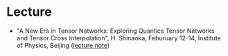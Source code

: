 # Lecture

* "A New Era in Tensor Networks: Exploring Quantics
Tensor Networks and Tensor Cross Interpolation", H. Shinaoka, Feburuary 12-14, Institute of Physics, Beijing ([lecture note](lecturenote_shinaoka_IOP2025.pdf))
